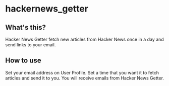 # hackernews_getter

## What's this?

Hacker News Getter fetch new articles from Hacker News once in a day and send links to your email.

## How to use

Set your email address on User Profile.
Set a time that you want it to fetch articles and send it to you.
You will receive emails from Hacker News Getter.